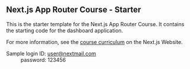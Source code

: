 ## Next.js App Router Course - Starter

This is the starter template for the Next.js App Router Course. It contains the starting code for the dashboard application.

For more information, see the [course curriculum](https://nextjs.org/learn) on the Next.js Website.

Sample login ID: user@nextmail.com<br />
&emsp;&emsp;&ensp; password: 123456
